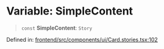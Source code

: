 # Variable: SimpleContent

> `const` **SimpleContent**: `Story`

Defined in: [frontend/src/components/ui/Card.stories.tsx:102](https://github.com/lsendel/sass/blob/ca8b2b87627589617e0de57047e1f50d53e78078/frontend/src/components/ui/Card.stories.tsx#L102)
